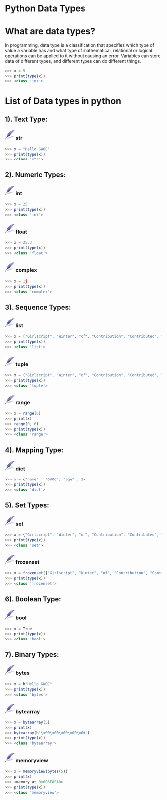 
# Python Data Types

# What are data types?
In programming, data type is a classification that specifies which type of value a variable has and what type of mathematical, relational or logical operations can be applied to it without causing an error.
Variables can store data of different types, and different types can do different things.

```javascript
>>> x = 5
>>> print(type(x))
>>> <class 'int'>
```

# List of Data types in python

## 1). Text Type:	
### <img src="https://github.com/priyankapiba/priyankapiba/blob/main/feather1.png" width="30" height="30"> str </br>
```javascript
>>> x = "Hello GWOC"
>>> print(type(x))
>>> <class 'str'>
```
## 2). Numeric Types:	
###  <img src="https://github.com/priyankapiba/priyankapiba/blob/main/feather1.png" width="30" height="30"> int</br>
```javascript
>>> x = 25
>>> print(type(x))
>>> <class 'int'>
```
###  <img src="https://github.com/priyankapiba/priyankapiba/blob/main/feather1.png" width="30" height="30"> float</br>
```javascript
>>> x = 25.3
>>> print(type(x))
>>> <class 'float'>
```
### <img src="https://github.com/priyankapiba/priyankapiba/blob/main/feather1.png" width="30" height="30"> complex</br>
```javascript
>>> x = 1j
>>> print(type(x))
>>> <class 'complex'>
```
## 3). Sequence Types:	
### <img src="https://github.com/priyankapiba/priyankapiba/blob/main/feather1.png" width="30" height="30"> list</br>
```javascript
>>> x = ["Girlscript", "Winter", "of", "Contribution", "Contributed", "by", "Priyanka"]
>>> print(type(x))
>>> <class 'list'>
```
### <img src="https://github.com/priyankapiba/priyankapiba/blob/main/feather1.png" width="30" height="30"> tuple</br>
```javascript
>>> x = ("Girlscript", "Winter", "of", "Contribution", "Contributed", "by", "Priyanka")
>>> print(type(x))
>>> <class 'tuple'>
```
### <img src="https://github.com/priyankapiba/priyankapiba/blob/main/feather1.png" width="30" height="30"> range</br>
```javascript
>>> x = range(6)
>>> print(x)
>>> range(0, 6)
>>> print(type(x))
>>> <class 'range'>
```
## 4). Mapping Type:	
### <img src="https://github.com/priyankapiba/priyankapiba/blob/main/feather1.png" width="30" height="30"> dict</br>
```javascript
>>> x = {"name" : "GWOC", "age" : 2}
>>> print(type(x))
>>> <class 'dict'>
```
## 5). Set Types:	
### <img src="https://github.com/priyankapiba/priyankapiba/blob/main/feather1.png" width="30" height="30"> set</br>
```javascript
>>> x = {"Girlscript", "Winter", "of", "Contribution", "Contributed", "by", "Priyanka"}
>>> print(type(x))
>>> <class 'set'>
```
### <img src="https://github.com/priyankapiba/priyankapiba/blob/main/feather1.png" width="30" height="30"> frozenset</br>
```javascript
>>> x = frozenset({"Girlscript", "Winter", "of", "Contribution", "Contributed", "by", "Priyanka"})
>>> print(type(x))
>>> <class 'frozenset'>
```
## 6). Boolean Type:	
### <img src="https://github.com/priyankapiba/priyankapiba/blob/main/feather1.png" width="30" height="30"> bool</br>
```javascript
>>> x = True
>>> print(type(x))
>>> <class 'bool'>
```
## 7). Binary Types:	
### <img src="https://github.com/priyankapiba/priyankapiba/blob/main/feather1.png" width="30" height="30"> bytes</br>
```javascript
>>> x = b"Hello GWOC"
>>> print(type(x))
>>> <class 'bytes'>
```
### <img src="https://github.com/priyankapiba/priyankapiba/blob/main/feather1.png" width="30" height="30"> bytearray</br> 
```javascript
>>> x = bytearray(5)
>>> print(x)
>>> bytearray(b'\x00\x00\x00\x00\x00')
>>> print(type(x))
>>> <class 'bytearray'>
```
### <img src="https://github.com/priyankapiba/priyankapiba/blob/main/feather1.png" width="30" height="30"> memoryview</br>
```javascript
>>> x = memoryview(bytes(5))
>>> print(x)
>>> <memory at 0x006F8FA0>
>>> print(type(x))
>>> <class 'memoryview'>
```
   
